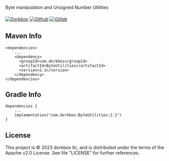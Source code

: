 Byte manipulation and Unsigned Number Utilities

###### [![Dorkbox](https://badge.dorkbox.com/dorkbox.svg "Dorkbox")](https://git.dorkbox.com/dorkbox/ByteUtilities) [![Github](https://badge.dorkbox.com/github.svg "Github")](https://github.com/dorkbox/ByteUtilities) [![Gitlab](https://badge.dorkbox.com/gitlab.svg "Gitlab")](https://gitlab.com/dorkbox/ByteUtilities)


Maven Info
---------
```
<dependencies>
    ...
    <dependency>
      <groupId>com.dorkbox</groupId>
      <artifactId>ByteUtilities</artifactId>
      <version>2.1</version>
    </dependency>
</dependencies>
```

Gradle Info
---------
```
dependencies {
    ...
    implementation("com.dorkbox:ByteUtilities:2.1")
}
```


License
---------
This project is © 2023 dorkbox llc, and is distributed under the terms of the Apache v2.0 License. See file "LICENSE" for further 
references.
